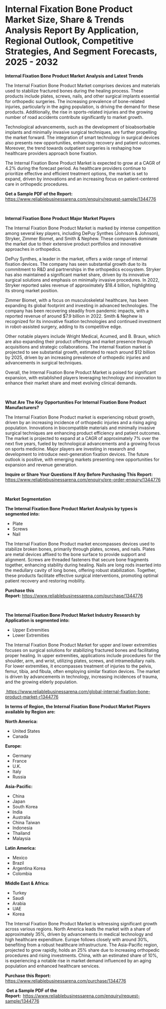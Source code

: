<p><h1>Internal Fixation Bone Product Market Size, Share & Trends Analysis Report By Application, Regional Outlook, Competitive Strategies, And Segment Forecasts, 2025 - 2032</h1></p><p><strong>Internal Fixation Bone Product Market Analysis and Latest Trends</strong></p>
<p><p>The Internal Fixation Bone Product Market comprises devices and materials used to stabilize fractured bones during the healing process. These products include plates, screws, nails, and other surgical implants essential for orthopedic surgeries. The increasing prevalence of bone-related injuries, particularly in the aging population, is driving the demand for these products. Additionally, the rise in sports-related injuries and the growing number of road accidents contribute significantly to market growth.</p><p>Technological advancements, such as the development of bioabsorbable implants and minimally invasive surgical techniques, are further propelling the market forward. The integration of smart technology in surgical devices also presents new opportunities, enhancing recovery and patient outcomes. Moreover, the trend towards outpatient surgeries is reshaping how healthcare providers approach bone fixation. </p><p>The Internal Fixation Bone Product Market is expected to grow at a CAGR of 4.2% during the forecast period. As healthcare providers continue to prioritize effective and efficient treatment options, the market is set to expand, driven by innovations and an increasing focus on patient-centered care in orthopedic procedures.</p></p>
<p><strong>Get a Sample PDF of the Report:&nbsp;</strong> <a href="https://www.reliablebusinessarena.com/enquiry/request-sample/1344776?utm_campaign=2532&utm_medium=2&utm_source=Github&utm_content=ia&utm_term=14042025&utm_id=internal-fixation-bone-product">https://www.reliablebusinessarena.com/enquiry/request-sample/1344776</a></p>
<p>&nbsp;</p>
<p><strong>Internal Fixation Bone Product Major Market Players</strong></p>
<p><p>The Internal Fixation Bone Product Market is marked by intense competition among several key players, including DePuy Synthes (Johnson & Johnson), Stryker, Zimmer Biomet, and Smith & Nephew. These companies dominate the market due to their extensive product portfolios and innovative approaches in orthopedics.</p><p>DePuy Synthes, a leader in the market, offers a wide range of internal fixation devices. The company has seen substantial growth due to its commitment to R&D and partnerships in the orthopedics ecosystem. Stryker has also maintained a significant market share, driven by its innovative surgical solutions and emphasis on minimally invasive procedures. In 2022, Stryker reported sales revenue of approximately $18.4 billion, highlighting its strong market position.</p><p>Zimmer Biomet, with a focus on musculoskeletal healthcare, has been expanding its global footprint and investing in advanced technologies. The company has been recovering steadily from pandemic impacts, with a reported revenue of around $7.9 billion in 2022. Smith & Nephew is recognized for its innovative fixation technologies and continued investment in robot-assisted surgery, adding to its competitive edge.</p><p>Other notable players include Wright Medical, Acumed, and B. Braun, which are also expanding their product offerings and market presence through acquisitions and strategic collaborations. The internal fixation market is projected to see substantial growth, estimated to reach around $12 billion by 2025, driven by an increasing prevalence of orthopedic injuries and advancements in surgical techniques.</p><p>Overall, the Internal Fixation Bone Product Market is poised for significant expansion, with established players leveraging technology and innovation to enhance their market share and meet evolving clinical demands.</p></p>
<p>&nbsp;</p>
<p><strong>What Are The Key Opportunities For Internal Fixation Bone Product Manufacturers?</strong></p>
<p><p>The Internal Fixation Bone Product market is experiencing robust growth, driven by an increasing incidence of orthopedic injuries and a rising aging population. Innovations in biocompatible materials and minimally invasive surgical techniques are enhancing product efficiency and patient outcomes. The market is projected to expand at a CAGR of approximately 7% over the next five years, fueled by technological advancements and a growing focus on sports medicine. Major players are investing in research and development to introduce next-generation fixation devices. The future outlook is positive, with emerging markets presenting new opportunities for expansion and revenue generation.</p></p>
<p><strong>Inquire or Share Your Questions If Any Before Purchasing This Report:</strong> <a href="https://www.reliablebusinessarena.com/enquiry/pre-order-enquiry/1344776?utm_campaign=2532&utm_medium=2&utm_source=Github&utm_content=ia&utm_term=14042025&utm_id=internal-fixation-bone-product">https://www.reliablebusinessarena.com/enquiry/pre-order-enquiry/1344776</a></p>
<p>&nbsp;</p>
<p><strong>Market Segmentation</strong></p>
<p><strong>The Internal Fixation Bone Product Market Analysis by types is segmented into:</strong></p>
<p><ul><li>Plate</li><li>Screws</li><li>Nail</li></ul></p>
<p><p>The Internal Fixation Bone Product market encompasses devices used to stabilize broken bones, primarily through plates, screws, and nails. Plates are metal devices affixed to the bone surface to provide support and alignment. Screws are threaded fasteners that secure bone fragments together, enhancing stability during healing. Nails are long rods inserted into the medullary cavity of long bones, offering robust stabilization. Together, these products facilitate effective surgical interventions, promoting optimal patient recovery and restoring mobility.</p></p>
<p><strong>Purchase this Report:&nbsp;</strong><a href="https://www.reliablebusinessarena.com/purchase/1344776?utm_campaign=2532&utm_medium=2&utm_source=Github&utm_content=ia&utm_term=14042025&utm_id=internal-fixation-bone-product">https://www.reliablebusinessarena.com/purchase/1344776</a></p>
<p>&nbsp;</p>
<p><strong>The Internal Fixation Bone Product Market Industry Research by Application is segmented into:</strong></p>
<p><ul><li>Upper Extremities</li><li>Lower Extremities</li></ul></p>
<p><p>The Internal Fixation Bone Product Market for upper and lower extremities focuses on surgical solutions for stabilizing fractured bones and facilitating proper healing. In upper extremities, applications include procedures for the shoulder, arm, and wrist, utilizing plates, screws, and intramedullary nails. For lower extremities, it encompasses treatment of injuries to the pelvis, femur, tibia, and fibula, often employing similar fixation devices. The market is driven by advancements in technology, increasing incidences of trauma, and the growing elderly population.</p></p>
<p><a href="https://www.reliablebusinessarena.com/global-internal-fixation-bone-product-market-r1344776?utm_campaign=2532&utm_medium=2&utm_source=Github&utm_content=ia&utm_term=14042025&utm_id=internal-fixation-bone-product">&nbsp;https://www.reliablebusinessarena.com/global-internal-fixation-bone-product-market-r1344776</a></p>
<p><strong>In terms of Region, the Internal Fixation Bone Product Market Players available by Region are:</strong></p>
<p>
    <p> <strong> North America: </strong>
        <ul>
            <li>United States</li>
            <li>Canada</li>
        </ul>
        </p> 
    <p> <strong> Europe: </strong>
        <ul>
            <li>Germany</li>
            <li>France</li>
            <li>U.K.</li>
            <li>Italy</li>
            <li>Russia</li>
        </ul>
        </p> 
    <p> <strong> Asia-Pacific: </strong>
        <ul>
            <li>China</li>
            <li>Japan</li>
            <li>South Korea</li>
            <li>India</li>
            <li>Australia</li>
            <li>China Taiwan</li>
            <li>Indonesia</li>
            <li>Thailand</li>
            <li>Malaysia</li>
        </ul>
        </p> 
    <p> <strong> Latin America: </strong>
        <ul>
            <li>Mexico</li>
            <li>Brazil</li>
            <li>Argentina Korea</li>
            <li>Colombia</li>
        </ul>
        </p> 
    <p> <strong> Middle East & Africa: </strong>
        <ul>
            <li>Turkey</li>
            <li>Saudi</li>
            <li>Arabia</li>
            <li>UAE</li>
            <li>Korea</li>
        </ul>
    </p>
    </p>
<p><p>The Internal Fixation Bone Product Market is witnessing significant growth across various regions. North America leads the market with a share of approximately 35%, driven by advancements in medical technology and high healthcare expenditure. Europe follows closely with around 30%, benefiting from a robust healthcare infrastructure. The Asia-Pacific region, projected to grow rapidly, holds an 25% share due to increasing orthopedic procedures and rising investments. China, with an estimated share of 10%, is experiencing a notable rise in market demand influenced by an aging population and enhanced healthcare services.</p></p>
<p><strong>Purchase this Report: </strong><a href="https://www.reliablebusinessarena.com/purchase/1344776?utm_campaign=2532&utm_medium=2&utm_source=Github&utm_content=ia&utm_term=14042025&utm_id=internal-fixation-bone-product">https://www.reliablebusinessarena.com/purchase/1344776</a></p>
<p>&nbsp;<strong>Get a Sample PDF of the Report:&nbsp;&nbsp;</strong><a href="https://www.reliablebusinessarena.com/enquiry/request-sample/1344776?utm_campaign=2532&utm_medium=2&utm_source=Github&utm_content=ia&utm_term=14042025&utm_id=internal-fixation-bone-product">https://www.reliablebusinessarena.com/enquiry/request-sample/1344776</a></p>
<p><strong></strong></p>
<p><p></p><p></p><p></p></p>